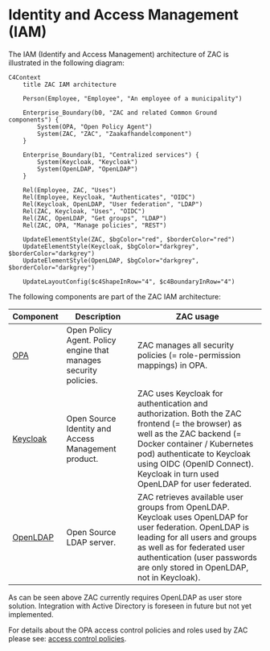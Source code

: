# Identity and Access Management (IAM)

The IAM (Identify and Access Management) architecture of ZAC is illustrated in the following diagram:

```mermaid
C4Context
    title ZAC IAM architecture

    Person(Employee, "Employee", "An employee of a municipality")

    Enterprise_Boundary(b0, "ZAC and related Common Ground components") {
        System(OPA, "Open Policy Agent")
        System(ZAC, "ZAC", "Zaakafhandelcomponent")
    }

    Enterprise_Boundary(b1, "Centralized services") {
        System(Keycloak, "Keycloak")
        System(OpenLDAP, "OpenLDAP")
    }

    Rel(Employee, ZAC, "Uses")
    Rel(Employee, Keycloak, "Authenticates", "OIDC")
    Rel(Keycloak, OpenLDAP, "User federation", "LDAP")
    Rel(ZAC, Keycloak, "Uses", "OIDC")
    Rel(ZAC, OpenLDAP, "Get groups", "LDAP")
    Rel(ZAC, OPA, "Manage policies", "REST")

    UpdateElementStyle(ZAC, $bgColor="red", $borderColor="red")
    UpdateElementStyle(Keycloak, $bgColor="darkgrey", $borderColor="darkgrey")
    UpdateElementStyle(OpenLDAP, $bgColor="darkgrey", $borderColor="darkgrey")

    UpdateLayoutConfig($c4ShapeInRow="4", $c4BoundaryInRow="4")
```

The following components are part of the ZAC IAM architecture:

| Component                                   | Description                                                      | ZAC usage                                                                                                                                                                                                                                                               |
|---------------------------------------------|------------------------------------------------------------------|-------------------------------------------------------------------------------------------------------------------------------------------------------------------------------------------------------------------------------------------------------------------------|
| [OPA](https://www.openpolicyagent.org//)    | Open Policy Agent. Policy engine that manages security policies. | ZAC manages all security policies (= role-permission mappings) in OPA.                                                                                                                                                                                                  |
| [Keycloak](https://www.keycloak.org/)       | Open Source Identity and Access Management product.              | ZAC uses Keycloak for authentication and authorization. Both the ZAC frontend (= the browser) as well as the ZAC backend (= Docker container / Kubernetes pod) authenticate to Keycloak using OIDC (OpenID Connect). Keycloak in turn used OpenLDAP for user federated. |
| [OpenLDAP](https://www.openldap.org/)       | Open Source LDAP server.                                         | ZAC retrieves available user groups from OpenLDAP. Keycloak uses OpenLDAP for user federation. OpenLDAP is leading for all users and groups as well as for federated user authentication (user passwords are only stored in OpenLDAP, not in Keycloak).                 |

As can be seen above ZAC currently requires OpenLDAP as user store solution. Integration with Active Directory is foreseen in future but not yet implemented.

For details about the OPA access control policies and roles used by ZAC please see: [access control policies](accessControlPolicies.md).
